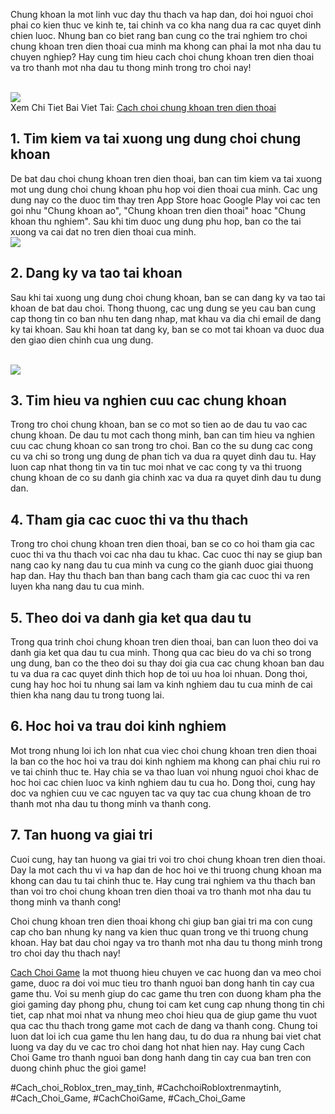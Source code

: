 <p>Chung khoan la mot linh vuc day thu thach va hap dan, doi hoi nguoi choi phai co kien thuc ve kinh te, tai chinh va co kha nang dua ra cac quyet dinh chien luoc. Nhung ban co biet rang ban cung co the trai nghiem tro choi chung khoan tren dien thoai cua minh ma khong can phai la mot nha dau tu chuyen nghiep? Hay cung tim hieu cach choi chung khoan tren dien thoai va tro thanh mot nha dau tu thong minh trong tro choi nay!</p><br><img src="https://cachchoigame.com/wp-content/uploads/2025/03/cach-choi-2-acc-roblox-kham-pha-the-gioi-day-ky-dieu-67d3eab590c0b.jpg"></br>
Xem Chi Tiet Bai Viet Tai: <a href="https://cachchoigame.com/cach-choi-chung-khoan-tren-dien-thoai/">Cach choi chung khoan tren dien thoai</a><h2>1. Tim kiem va tai xuong ung dung choi chung khoan</h2><p>De bat dau choi chung khoan tren dien thoai, ban can tim kiem va tai xuong mot ung dung choi chung khoan phu hop voi dien thoai cua minh. Cac ung dung nay co the duoc tim thay tren App Store hoac Google Play voi cac ten goi nhu "Chung khoan ao", "Chung khoan tren dien thoai" hoac "Chung khoan thu nghiem". Sau khi tim duoc ung dung phu hop, ban co the tai xuong va cai dat no tren dien thoai cua minh.<br><img src="https://cachchoigame.com/wp-content/uploads/2025/03/Logo-cachchoigame.com_-800x800.png"></br><h2>2. Dang ky va tao tai khoan</h2><p>Sau khi tai xuong ung dung choi chung khoan, ban se can dang ky va tao tai khoan de bat dau choi. Thong thuong, cac ung dung se yeu cau ban cung cap thong tin co ban nhu ten dang nhap, mat khau va dia chi email de dang ky tai khoan. Sau khi hoan tat dang ky, ban se co mot tai khoan va duoc dua den giao dien chinh cua ung dung.</p><br><img src="https://cachchoigame.com/wp-content/uploads/2025/03/cach-choi-chung-khoan-tren-dien-thoai-huong-dan-chi-tiet-cho-nha-dau-tu-moi-67d3e1cd90205.jpg"></br><h2>3. Tim hieu va nghien cuu cac chung khoan</h2><p>Trong tro choi chung khoan, ban se co mot so tien ao de dau tu vao cac chung khoan. De dau tu mot cach thong minh, ban can tim hieu va nghien cuu cac chung khoan co san trong tro choi. Ban co the su dung cac cong cu va chi so trong ung dung de phan tich va dua ra quyet dinh dau tu. Hay luon cap nhat thong tin va tin tuc moi nhat ve cac cong ty va thi truong chung khoan de co su danh gia chinh xac va dua ra quyet dinh dau tu dung dan.<h2>4. Tham gia cac cuoc thi va thu thach</h2><p>Trong tro choi chung khoan tren dien thoai, ban se co co hoi tham gia cac cuoc thi va thu thach voi cac nha dau tu khac. Cac cuoc thi nay se giup ban nang cao ky nang dau tu cua minh va cung co the gianh duoc giai thuong hap dan. Hay thu thach ban than bang cach tham gia cac cuoc thi va ren luyen kha nang dau tu cua minh.</p><h2>5. Theo doi va danh gia ket qua dau tu</h2><p>Trong qua trinh choi chung khoan tren dien thoai, ban can luon theo doi va danh gia ket qua dau tu cua minh. Thong qua cac bieu do va chi so trong ung dung, ban co the theo doi su thay doi gia cua cac chung khoan ban dau tu va dua ra cac quyet dinh thich hop de toi uu hoa loi nhuan. Dong thoi, cung hay hoc hoi tu nhung sai lam va kinh nghiem dau tu cua minh de cai thien kha nang dau tu trong tuong lai.<h2>6. Hoc hoi va trau doi kinh nghiem</h2><p>Mot trong nhung loi ich lon nhat cua viec choi chung khoan tren dien thoai la ban co the hoc hoi va trau doi kinh nghiem ma khong can phai chiu rui ro ve tai chinh thuc te. Hay chia se va thao luan voi nhung nguoi choi khac de hoc hoi cac chien luoc va kinh nghiem dau tu cua ho. Dong thoi, cung hay doc va nghien cuu ve cac nguyen tac va quy tac cua chung khoan de tro thanh mot nha dau tu thong minh va thanh cong.</p><h2>7. Tan huong va giai tri</h2><p>Cuoi cung, hay tan huong va giai tri voi tro choi chung khoan tren dien thoai. Day la mot cach thu vi va hap dan de hoc hoi ve thi truong chung khoan ma khong can dau tu tai chinh thuc te. Hay cung trai nghiem va thu thach ban than voi tro choi chung khoan tren dien thoai va tro thanh mot nha dau tu thong minh va thanh cong!</p><p>Choi chung khoan tren dien thoai khong chi giup ban giai tri ma con cung cap cho ban nhung ky nang va kien thuc quan trong ve thi truong chung khoan. Hay bat dau choi ngay va tro thanh mot nha dau tu thong minh trong tro choi day thu thach nay!</p><p><a href="https://cachchoigame.com/">Cach Choi Game</a> la mot thuong hieu chuyen ve cac huong dan va meo choi game, duoc ra doi voi muc tieu tro thanh nguoi ban dong hanh tin cay cua game thu. Voi su menh giup do cac game thu tren con duong kham pha the gioi gaming day phong phu, chung toi cam ket cung cap nhung thong tin chi tiet, cap nhat moi nhat va nhung meo choi hieu qua de giup game thu vuot qua cac thu thach trong game mot cach de dang va thanh cong. Chung toi luon dat loi ich cua game thu len hang dau, tu do dua ra nhung bai viet chat luong va day du ve cac tro choi dang hot nhat hien nay. Hay cung Cach Choi Game tro thanh nguoi ban dong hanh dang tin cay cua ban tren con duong chinh phuc the gioi game!</p>
#Cach_choi_Roblox_tren_may_tinh, #CachchoiRobloxtrenmaytinh, #Cach_Choi_Game, #CachChoiGame, #Cach_Choi_Game
